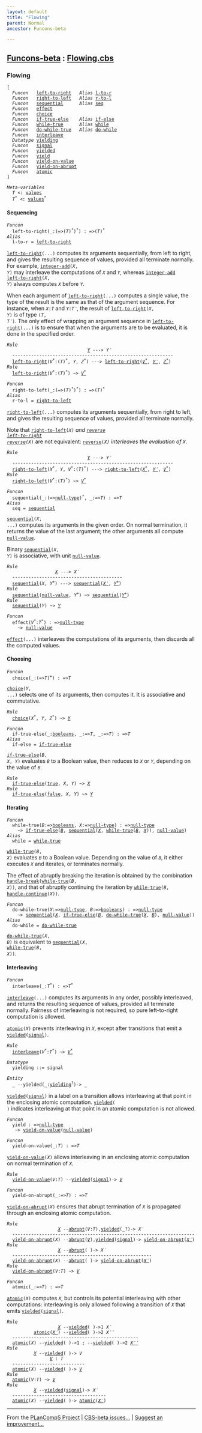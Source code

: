 ```yaml
---
layout: default
title: "Flowing"
parent: Normal
ancestor: Funcons-beta

---
```


[Funcons-beta] : [Flowing.cbs]
-----------------------------

### Flowing

<div class="highlighter-rouge"><pre class="highlight"><code>[
  <i class="keyword">Funcon</i>   <span class="name"><a href="#Name_left-to-right">left-to-right</a></span>   <i class="keyword">Alias</i> <span class="name"><a href="#Name_l-to-r">l-to-r</a></span>
  <i class="keyword">Funcon</i>   <span class="name"><a href="#Name_right-to-left">right-to-left</a></span>   <i class="keyword">Alias</i> <span class="name"><a href="#Name_r-to-l">r-to-l</a></span>
  <i class="keyword">Funcon</i>   <span class="name"><a href="#Name_sequential">sequential</a></span>      <i class="keyword">Alias</i> <span class="name"><a href="#Name_seq">seq</a></span>
  <i class="keyword">Funcon</i>   <span class="name"><a href="#Name_effect">effect</a></span>
  <i class="keyword">Funcon</i>   <span class="name"><a href="#Name_choice">choice</a></span>
  <i class="keyword">Funcon</i>   <span class="name"><a href="#Name_if-true-else">if-true-else</a></span>    <i class="keyword">Alias</i> <span class="name"><a href="#Name_if-else">if-else</a></span>
  <i class="keyword">Funcon</i>   <span class="name"><a href="#Name_while-true">while-true</a></span>      <i class="keyword">Alias</i> <span class="name"><a href="#Name_while">while</a></span>
  <i class="keyword">Funcon</i>   <span class="name"><a href="#Name_do-while-true">do-while-true</a></span>   <i class="keyword">Alias</i> <span class="name"><a href="#Name_do-while">do-while</a></span>
  <i class="keyword">Funcon</i>   <span class="name"><a href="#Name_interleave">interleave</a></span>
  <i class="keyword">Datatype</i> <span class="name"><a href="#Name_yielding">yielding</a></span>
  <i class="keyword">Funcon</i>   <span class="name"><a href="#Name_signal">signal</a></span>
  <i class="keyword">Funcon</i>   <span class="name"><a href="#Name_yielded">yielded</a></span>
  <i class="keyword">Funcon</i>   <span class="name"><a href="#Name_yield">yield</a></span>
  <i class="keyword">Funcon</i>   <span class="name"><a href="#Name_yield-on-value">yield-on-value</a></span>
  <i class="keyword">Funcon</i>   <span class="name"><a href="#Name_yield-on-abrupt">yield-on-abrupt</a></span>
  <i class="keyword">Funcon</i>   <span class="name"><a href="#Name_atomic">atomic</a></span>
]</code></pre></div>



<div class="highlighter-rouge"><pre class="highlight"><code><i class="keyword">Meta-variables</i>
  <span id="PartVariable_T"><i class="var">T</i></span> <: <span class="name"><a href="../../../Values/Value-Types/index.html#Name_values">values</a></span>
  <span id="PartVariable_T*"><i class="var">T<sup class="sup">*</sup></i></span> <: <span class="name"><a href="../../../Values/Value-Types/index.html#Name_values">values</a></span><sup class="sup">*</sup></code></pre></div>



#### Sequencing


<div class="highlighter-rouge"><pre class="highlight"><code><i class="keyword">Funcon</i>
  <span class="name"><span id="Name_left-to-right">left-to-right</span></span>(_:(=>(<span id="Variable139_T"><i class="var">T</i></span>)<sup class="sup">*</sup>)<sup class="sup">*</sup>) : =>(<span id="Variable168_T"><i class="var">T</i></span>)<sup class="sup">*</sup>
<i class="keyword">Alias</i>
  <span class="name"><span id="Name_l-to-r">l-to-r</span></span> = <span class="name"><a href="#Name_left-to-right">left-to-right</a></span></code></pre></div>


  <code><span class="name"><a href="#Name_left-to-right">left-to-right</a></span>(...)</code> computes its arguments sequentially, from left to right,
  and gives the resulting sequence of values, provided all terminate normally.
  For example, <code><span class="name"><a href="../../../Values/Primitive/Integers/index.html#Name_integer-add">integer-add</a></span>(<i class="var">X</i>, <i class="var">Y</i>)</code> may interleave the computations of <code><i class="var">X</i></code> and
  <code><i class="var">Y</i></code>, whereas <code><span class="name"><a href="../../../Values/Primitive/Integers/index.html#Name_integer-add">integer-add</a></span> <span class="name"><a href="#Name_left-to-right">left-to-right</a></span>(<i class="var">X</i>, <i class="var">Y</i>)</code> always computes <code><i class="var">X</i></code> before <code><i class="var">Y</i></code>.

  When each argument of <code><span class="name"><a href="#Name_left-to-right">left-to-right</a></span>(...)</code> computes a single value, the type
  of the result is the same as that of the argument sequence. For instance,
  when <code><i class="var">X</i>:<i class="var">T</i></code> and <code><i class="var">Y</i>:<i class="var">T&prime;</i></code>, the result of <code><span class="name"><a href="#Name_left-to-right">left-to-right</a></span>(<i class="var">X</i>, <i class="var">Y</i>)</code> is of type <code>(<i class="var">T</i>, <i class="var">T&prime;</i>)</code>.
  The only effect of wrapping an argument sequence in <code><span class="name"><a href="#Name_left-to-right">left-to-right</a></span>(...)</code> is to
  ensure that when the arguments are to be evaluated, it is done in the
  specified order.

<div class="highlighter-rouge"><pre class="highlight"><code><i class="keyword">Rule</i>
                              <a href="#Variable484_Y"><i class="var">Y</i></a> ---> <span id="Variable452_Y'"><i class="var">Y&prime;</i></span>
  ------------------------------------------------------------
  <span class="name"><a href="#Name_left-to-right">left-to-right</a></span>(<span id="Variable466_V*"><i class="var">V<sup class="sup">*</sup></i></span>:(<i class="var">T</i>)<sup class="sup">*</sup>, <span id="Variable484_Y"><i class="var">Y</i></span>, <span id="Variable490_Z*"><i class="var">Z<sup class="sup">*</sup></i></span>) ---> <span class="name"><a href="#Name_left-to-right">left-to-right</a></span>(<a href="#Variable466_V*"><i class="var">V<sup class="sup">*</sup></i></a>, <a href="#Variable452_Y'"><i class="var">Y&prime;</i></a>, <a href="#Variable490_Z*"><i class="var">Z<sup class="sup">*</sup></i></a>)
<i class="keyword">Rule</i>
  <span class="name"><a href="#Name_left-to-right">left-to-right</a></span>(<span id="Variable539_V*"><i class="var">V<sup class="sup">*</sup></i></span>:(<i class="var">T</i>)<sup class="sup">*</sup>) ~> <a href="#Variable539_V*"><i class="var">V<sup class="sup">*</sup></i></a></code></pre></div>

<div class="highlighter-rouge"><pre class="highlight"><code><i class="keyword">Funcon</i>
  <span class="name"><span id="Name_right-to-left">right-to-left</span></span>(_:(=>(<span id="Variable577_T"><i class="var">T</i></span>)<sup class="sup">*</sup>)<sup class="sup">*</sup>) : =>(<span id="Variable606_T"><i class="var">T</i></span>)<sup class="sup">*</sup>
<i class="keyword">Alias</i>
  <span class="name"><span id="Name_r-to-l">r-to-l</span></span> = <span class="name"><a href="#Name_right-to-left">right-to-left</a></span></code></pre></div>


  <code><span class="name"><a href="#Name_right-to-left">right-to-left</a></span>(...)</code> computes its arguments sequentially, from right to left,
  and gives the resulting sequence of values, provided all terminate normally.

  Note that <code><span class="name"><a href="#Name_right-to-left">right-to-left</a></span>(<i class="var">X<sup class="sup">*</sup></i>)</code> and <code><span class="name"><a href="../../../Values/Composite/Sequences/index.html#Name_reverse">reverse</a></span> <span class="name"><a href="#Name_left-to-right">left-to-right</a></span> <span class="name"><a href="../../../Values/Composite/Sequences/index.html#Name_reverse">reverse</a></span>(<i class="var">X<sup class="sup">*</sup></i>)</code> are
  not equivalent: <code><span class="name"><a href="../../../Values/Composite/Sequences/index.html#Name_reverse">reverse</a></span>(<i class="var">X<sup class="sup">*</sup></i>)</code> interleaves the evaluation of <code><i class="var">X<sup class="sup">*</sup></i></code>.

<div class="highlighter-rouge"><pre class="highlight"><code><i class="keyword">Rule</i>
                              <a href="#Variable758_Y"><i class="var">Y</i></a> ---> <span id="Variable739_Y'"><i class="var">Y&prime;</i></span>
  ------------------------------------------------------------
  <span class="name"><a href="#Name_right-to-left">right-to-left</a></span>(<span id="Variable753_X*"><i class="var">X<sup class="sup">*</sup></i></span>, <span id="Variable758_Y"><i class="var">Y</i></span>, <span id="Variable764_V*"><i class="var">V<sup class="sup">*</sup></i></span>:(<i class="var">T</i>)<sup class="sup">*</sup>) ---> <span class="name"><a href="#Name_right-to-left">right-to-left</a></span>(<a href="#Variable753_X*"><i class="var">X<sup class="sup">*</sup></i></a>, <a href="#Variable739_Y'"><i class="var">Y&prime;</i></a>, <a href="#Variable764_V*"><i class="var">V<sup class="sup">*</sup></i></a>)
<i class="keyword">Rule</i>
  <span class="name"><a href="#Name_right-to-left">right-to-left</a></span>(<span id="Variable826_V*"><i class="var">V<sup class="sup">*</sup></i></span>:(<i class="var">T</i>)<sup class="sup">*</sup>) ~> <a href="#Variable826_V*"><i class="var">V<sup class="sup">*</sup></i></a></code></pre></div>

<div class="highlighter-rouge"><pre class="highlight"><code><i class="keyword">Funcon</i>
  <span class="name"><span id="Name_sequential">sequential</span></span>(_:(=><span class="name"><a href="../../../Values/Primitive/Null/index.html#Name_null-type">null-type</a></span>)<sup class="sup">*</sup>, _:=><span id="Variable881_T"><i class="var">T</i></span>) : =><span id="Variable897_T"><i class="var">T</i></span>
<i class="keyword">Alias</i>
  <span class="name"><span id="Name_seq">seq</span></span> = <span class="name"><a href="#Name_sequential">sequential</a></span></code></pre></div>


  <code><span class="name"><a href="#Name_sequential">sequential</a></span>(<i class="var">X</i>, ...)</code> computes its arguments in the given order. On normal
  termination, it returns the value of the last argument; the other arguments
  all compute <code><span class="name"><a href="../../../Values/Primitive/Null/index.html#Name_null-value">null-value</a></span></code>.

  Binary <code><span class="name"><a href="#Name_sequential">sequential</a></span>(<i class="var">X</i>, <i class="var">Y</i>)</code> is associative, with unit <code><span class="name"><a href="../../../Values/Primitive/Null/index.html#Name_null-value">null-value</a></span></code>.

<div class="highlighter-rouge"><pre class="highlight"><code><i class="keyword">Rule</i>
                  <a href="#Variable1007_X"><i class="var">X</i></a> ---> <span id="Variable994_X'"><i class="var">X&prime;</i></span>
  -----------------------------------------
  <span class="name"><a href="#Name_sequential">sequential</a></span>(<span id="Variable1007_X"><i class="var">X</i></span>, <span id="Variable1013_Y+"><i class="var">Y<sup class="sup">+</sup></i></span>) ---> <span class="name"><a href="#Name_sequential">sequential</a></span>(<a href="#Variable994_X'"><i class="var">X&prime;</i></a>, <a href="#Variable1013_Y+"><i class="var">Y<sup class="sup">+</sup></i></a>)
<i class="keyword">Rule</i>
  <span class="name"><a href="#Name_sequential">sequential</a></span>(<span class="name"><a href="../../../Values/Primitive/Null/index.html#Name_null-value">null-value</a></span>, <span id="Variable1056_Y+"><i class="var">Y<sup class="sup">+</sup></i></span>) ~> <span class="name"><a href="#Name_sequential">sequential</a></span>(<a href="#Variable1056_Y+"><i class="var">Y<sup class="sup">+</sup></i></a>)
<i class="keyword">Rule</i>
  <span class="name"><a href="#Name_sequential">sequential</a></span>(<span id="Variable1085_Y"><i class="var">Y</i></span>) ~> <a href="#Variable1085_Y"><i class="var">Y</i></a></code></pre></div>



<div class="highlighter-rouge"><pre class="highlight"><code><i class="keyword">Funcon</i>
  <span class="name"><span id="Name_effect">effect</span></span>(<span id="Variable1106_V*"><i class="var">V<sup class="sup">*</sup></i></span>:<span id="Variable1111_T*"><i class="var">T<sup class="sup">*</sup></i></span>) : =><span class="name"><a href="../../../Values/Primitive/Null/index.html#Name_null-type">null-type</a></span>
    ~> <span class="name"><a href="../../../Values/Primitive/Null/index.html#Name_null-value">null-value</a></span></code></pre></div>


  <code><span class="name"><a href="#Name_effect">effect</a></span>(...)</code> interleaves the computations of its arguments, then discards
  all the computed values.



#### Choosing

<div class="highlighter-rouge"><pre class="highlight"><code><i class="keyword">Funcon</i>
  <span class="name"><span id="Name_choice">choice</span></span>(_:(=><span id="Variable1188_T"><i class="var">T</i></span>)<sup class="sup">+</sup>) : =><span id="Variable1210_T"><i class="var">T</i></span></code></pre></div>

  <code><span class="name"><a href="#Name_choice">choice</a></span>(<i class="var">Y</i>, ...)</code> selects one of its arguments, then computes it.
  It is associative and commutative.

<div class="highlighter-rouge"><pre class="highlight"><code><i class="keyword">Rule</i>
  <span class="name"><a href="#Name_choice">choice</a></span>(<span id="Variable1250_X*"><i class="var">X<sup class="sup">*</sup></i></span>, <span id="Variable1255_Y"><i class="var">Y</i></span>, <span id="Variable1261_Z*"><i class="var">Z<sup class="sup">*</sup></i></span>) ~> <a href="#Variable1255_Y"><i class="var">Y</i></a></code></pre></div>

<div class="highlighter-rouge"><pre class="highlight"><code><i class="keyword">Funcon</i>
  <span class="name"><span id="Name_if-true-else">if-true-else</span></span>(_:<span class="name"><a href="../../../Values/Primitive/Booleans/index.html#Name_booleans">booleans</a></span>, _:=><span id="Variable1295_T"><i class="var">T</i></span>, _:=><span id="Variable1308_T"><i class="var">T</i></span>) : =><span id="Variable1325_T"><i class="var">T</i></span>
<i class="keyword">Alias</i>
  <span class="name"><span id="Name_if-else">if-else</span></span> = <span class="name"><a href="#Name_if-true-else">if-true-else</a></span></code></pre></div>


  <code><span class="name"><a href="#Name_if-true-else">if-true-else</a></span>(<i class="var">B</i>, <i class="var">X</i>, <i class="var">Y</i>)</code> evaluates <code><i class="var">B</i></code> to a Boolean value, then reduces
  to <code><i class="var">X</i></code> or <code><i class="var">Y</i></code>, depending on the value of <code><i class="var">B</i></code>.

<div class="highlighter-rouge"><pre class="highlight"><code><i class="keyword">Rule</i>
  <span class="name"><a href="#Name_if-true-else">if-true-else</a></span>(<span class="name"><a href="../../../Values/Primitive/Booleans/index.html#Name_true">true</a></span>, <span id="Variable1429_X"><i class="var">X</i></span>, <span id="Variable1434_Y"><i class="var">Y</i></span>) ~> <a href="#Variable1429_X"><i class="var">X</i></a>
<i class="keyword">Rule</i>
  <span class="name"><a href="#Name_if-true-else">if-true-else</a></span>(<span class="name"><a href="../../../Values/Primitive/Booleans/index.html#Name_false">false</a></span>, <span id="Variable1458_X"><i class="var">X</i></span>, <span id="Variable1463_Y"><i class="var">Y</i></span>) ~> <a href="#Variable1463_Y"><i class="var">Y</i></a></code></pre></div>



#### Iterating


<div class="highlighter-rouge"><pre class="highlight"><code><i class="keyword">Funcon</i>
  <span class="name"><span id="Name_while-true">while-true</span></span>(<span id="Variable1501_B"><i class="var">B</i></span>:=><span class="name"><a href="../../../Values/Primitive/Booleans/index.html#Name_booleans">booleans</a></span>, <span id="Variable1512_X"><i class="var">X</i></span>:=><span class="name"><a href="../../../Values/Primitive/Null/index.html#Name_null-type">null-type</a></span>) : =><span class="name"><a href="../../../Values/Primitive/Null/index.html#Name_null-type">null-type</a></span>
    ~> <span class="name"><a href="#Name_if-true-else">if-true-else</a></span>(<a href="#Variable1501_B"><i class="var">B</i></a>, <span class="name"><a href="#Name_sequential">sequential</a></span>(<a href="#Variable1512_X"><i class="var">X</i></a>, <span class="name"><a href="#Name_while-true">while-true</a></span>(<a href="#Variable1501_B"><i class="var">B</i></a>, <a href="#Variable1512_X"><i class="var">X</i></a>)), <span class="name"><a href="../../../Values/Primitive/Null/index.html#Name_null-value">null-value</a></span>)
<i class="keyword">Alias</i>
  <span class="name"><span id="Name_while">while</span></span> = <span class="name"><a href="#Name_while-true">while-true</a></span></code></pre></div>


  <code><span class="name"><a href="#Name_while-true">while-true</a></span>(<i class="var">B</i>, <i class="var">X</i>)</code> evaluates <code><i class="var">B</i></code> to a Boolean value. Depending on the value
  of <code><i class="var">B</i></code>, it either executes <code><i class="var">X</i></code> and iterates, or terminates normally.

  The effect of abruptly breaking the iteration is obtained by the combination
  <code><span class="name"><a href="../../Abnormal/Breaking/index.html#Name_handle-break">handle-break</a></span>(<span class="name"><a href="#Name_while-true">while-true</a></span>(<i class="var">B</i>, <i class="var">X</i>))</code>, and that of abruptly continuing the iteration by
  <code><span class="name"><a href="#Name_while-true">while-true</a></span>(<i class="var">B</i>, <span class="name"><a href="../../Abnormal/Continuing/index.html#Name_handle-continue">handle-continue</a></span>(<i class="var">X</i>))</code>.

<div class="highlighter-rouge"><pre class="highlight"><code><i class="keyword">Funcon</i>
  <span class="name"><span id="Name_do-while-true">do-while-true</span></span>(<span id="Variable1724_X"><i class="var">X</i></span>:=><span class="name"><a href="../../../Values/Primitive/Null/index.html#Name_null-type">null-type</a></span>, <span id="Variable1735_B"><i class="var">B</i></span>:=><span class="name"><a href="../../../Values/Primitive/Booleans/index.html#Name_booleans">booleans</a></span>) : =><span class="name"><a href="../../../Values/Primitive/Null/index.html#Name_null-type">null-type</a></span>
    ~> <span class="name"><a href="#Name_sequential">sequential</a></span>(<a href="#Variable1724_X"><i class="var">X</i></a>, <span class="name"><a href="#Name_if-true-else">if-true-else</a></span>(<a href="#Variable1735_B"><i class="var">B</i></a>, <span class="name"><a href="#Name_do-while-true">do-while-true</a></span>(<a href="#Variable1724_X"><i class="var">X</i></a>, <a href="#Variable1735_B"><i class="var">B</i></a>), <span class="name"><a href="../../../Values/Primitive/Null/index.html#Name_null-value">null-value</a></span>))
<i class="keyword">Alias</i>
  <span class="name"><span id="Name_do-while">do-while</span></span> = <span class="name"><a href="#Name_do-while-true">do-while-true</a></span></code></pre></div>


  <code><span class="name"><a href="#Name_do-while-true">do-while-true</a></span>(<i class="var">X</i>, <i class="var">B</i>)</code> is equivalent to <code><span class="name"><a href="#Name_sequential">sequential</a></span>(<i class="var">X</i>, <span class="name"><a href="#Name_while-true">while-true</a></span>(<i class="var">B</i>, <i class="var">X</i>))</code>.



#### Interleaving

<div class="highlighter-rouge"><pre class="highlight"><code><i class="keyword">Funcon</i>
  <span class="name"><span id="Name_interleave">interleave</span></span>(_:<span id="Variable1899_T*"><i class="var">T<sup class="sup">*</sup></i></span>) : =><span id="Variable1914_T*"><i class="var">T<sup class="sup">*</sup></i></span></code></pre></div>

  <code><span class="name"><a href="#Name_interleave">interleave</a></span>(...)</code> computes its arguments in any order, possibly interleaved,
  and returns the resulting sequence of values, provided all terminate normally.
  Fairness of interleaving is not required, so pure left-to-right computation
  is allowed.

  <code><span class="name"><a href="#Name_atomic">atomic</a></span>(<i class="var">X</i>)</code> prevents interleaving in <code><i class="var">X</i></code>, except after transitions that emit
  a <code><span class="name"><a href="#Name_yielded">yielded</a></span>(<span class="name"><a href="#Name_signal">signal</a></span>)</code>.

<div class="highlighter-rouge"><pre class="highlight"><code><i class="keyword">Rule</i>
  <span class="name"><a href="#Name_interleave">interleave</a></span>(<span id="Variable1998_V*"><i class="var">V<sup class="sup">*</sup></i></span>:<i class="var">T<sup class="sup">*</sup></i>) ~> <a href="#Variable1998_V*"><i class="var">V<sup class="sup">*</sup></i></a></code></pre></div>



<div class="highlighter-rouge"><pre class="highlight"><code><i class="keyword">Datatype</i>
  <span class="name"><span id="Name_yielding">yielding</span></span> ::= <span id="Name_signal">signal</span></code></pre></div>
<div class="highlighter-rouge"><pre class="highlight"><code><i class="keyword">Entity</i>
  _ --<span class="ent-name"><span id="Name_yielded">yielded</span></span>(_:<span class="name"><a href="#Name_yielding">yielding</a></span><sup class="sup">?</sup>)-> _</code></pre></div>


  <code><span class="name"><a href="#Name_yielded">yielded</a></span>(<span class="name"><a href="#Name_signal">signal</a></span>)</code> in a label on a transition allows interleaving at that point
  in the enclosing atomic computation.
  <code><span class="name"><a href="#Name_yielded">yielded</a></span>( )</code> indicates interleaving at that point in an atomic computation
  is not allowed.



<div class="highlighter-rouge"><pre class="highlight"><code><i class="keyword">Funcon</i>
  <span class="name"><span id="Name_yield">yield</span></span> : =><span class="name"><a href="../../../Values/Primitive/Null/index.html#Name_null-type">null-type</a></span>
   ~> <span class="name"><a href="#Name_yield-on-value">yield-on-value</a></span>(<span class="name"><a href="../../../Values/Primitive/Null/index.html#Name_null-value">null-value</a></span>)</code></pre></div>



<div class="highlighter-rouge"><pre class="highlight"><code><i class="keyword">Funcon</i>
  <span class="name"><span id="Name_yield-on-value">yield-on-value</span></span>(_:<span id="Variable2110_T"><i class="var">T</i></span>) : =><span id="Variable2124_T"><i class="var">T</i></span></code></pre></div>

  <code><span class="name"><a href="#Name_yield-on-value">yield-on-value</a></span>(<i class="var">X</i>)</code> allows interleaving in an enclosing atomic computation
  on normal termination of <code><i class="var">X</i></code>.

<div class="highlighter-rouge"><pre class="highlight"><code><i class="keyword">Rule</i>
  <span class="name"><a href="#Name_yield-on-value">yield-on-value</a></span>(<span id="Variable2173_V"><i class="var">V</i></span>:<i class="var">T</i>) --<span class="ent-name"><a href="#Name_yielded">yielded</a></span>(<span class="name"><a href="#Name_signal">signal</a></span>)-> <a href="#Variable2173_V"><i class="var">V</i></a></code></pre></div>



<div class="highlighter-rouge"><pre class="highlight"><code><i class="keyword">Funcon</i>
  <span class="name"><span id="Name_yield-on-abrupt">yield-on-abrupt</span></span>(_:=><span id="Variable2220_T"><i class="var">T</i></span>) : =><span id="Variable2235_T"><i class="var">T</i></span></code></pre></div>

  <code><span class="name"><a href="#Name_yield-on-abrupt">yield-on-abrupt</a></span>(<i class="var">X</i>)</code> ensures that abrupt termination of <code><i class="var">X</i></code> is propagated
  through an enclosing atomic computation.

<div class="highlighter-rouge"><pre class="highlight"><code><i class="keyword">Rule</i>
                   <a href="#Variable2341_X"><i class="var">X</i></a> --<span class="ent-name"><a href="../../Abnormal/Abrupting/index.html#Name_abrupt">abrupt</a></span>(<span id="Variable2291_V"><i class="var">V</i></span>:<i class="var">T</i>),<span class="ent-name"><a href="#Name_yielded">yielded</a></span>(_?)-> <span id="Variable2328_X'"><i class="var">X&prime;</i></span>
  --------------------------------------------------------------------
  <span class="name"><a href="#Name_yield-on-abrupt">yield-on-abrupt</a></span>(<span id="Variable2341_X"><i class="var">X</i></span>) --<span class="ent-name"><a href="../../Abnormal/Abrupting/index.html#Name_abrupt">abrupt</a></span>(<a href="#Variable2291_V"><i class="var">V</i></a>),<span class="ent-name"><a href="#Name_yielded">yielded</a></span>(<span class="name"><a href="#Name_signal">signal</a></span>)-> <span class="name"><a href="#Name_yield-on-abrupt">yield-on-abrupt</a></span>(<a href="#Variable2328_X'"><i class="var">X&prime;</i></a>)
<i class="keyword">Rule</i>
                   <a href="#Variable2432_X"><i class="var">X</i></a> --<span class="ent-name"><a href="../../Abnormal/Abrupting/index.html#Name_abrupt">abrupt</a></span>( )-> <span id="Variable2419_X'"><i class="var">X&prime;</i></span>
  ----------------------------------------------------
  <span class="name"><a href="#Name_yield-on-abrupt">yield-on-abrupt</a></span>(<span id="Variable2432_X"><i class="var">X</i></span>) --<span class="ent-name"><a href="../../Abnormal/Abrupting/index.html#Name_abrupt">abrupt</a></span>( )-> <span class="name"><a href="#Name_yield-on-abrupt">yield-on-abrupt</a></span>(<a href="#Variable2419_X'"><i class="var">X&prime;</i></a>)
<i class="keyword">Rule</i>
  <span class="name"><a href="#Name_yield-on-abrupt">yield-on-abrupt</a></span>(<span id="Variable2474_V"><i class="var">V</i></span>:<i class="var">T</i>) ~> <a href="#Variable2474_V"><i class="var">V</i></a></code></pre></div>



<div class="highlighter-rouge"><pre class="highlight"><code><i class="keyword">Funcon</i>
  <span class="name"><span id="Name_atomic">atomic</span></span>(_:=><span id="Variable2504_T"><i class="var">T</i></span>) : =><span id="Variable2519_T"><i class="var">T</i></span></code></pre></div>

  <code><span class="name"><a href="#Name_atomic">atomic</a></span>(<i class="var">X</i>)</code> computes <code><i class="var">X</i></code>, but controls its potential interleaving with other
  computations: interleaving is only allowed following a transition of <code><i class="var">X</i></code> that
  emits <code><span class="name"><a href="#Name_yielded">yielded</a></span>(<span class="name"><a href="#Name_signal">signal</a></span>)</code>.

<div class="highlighter-rouge"><pre class="highlight"><code><i class="keyword">Rule</i>
                   <a href="#Variable2667_X"><i class="var">X</i></a> --<span class="ent-name"><a href="#Name_yielded">yielded</a></span>( )->1 <span id="Variable2617_X'"><i class="var">X&prime;</i></span>
          <span class="name"><a href="#Name_atomic">atomic</a></span>(<a href="#Variable2617_X'"><i class="var">X&prime;</i></a>) --<span class="ent-name"><a href="#Name_yielded">yielded</a></span>( )->2 <span id="Variable2653_X''"><i class="var">X&prime;&prime;</i></span>
  -----------------------------------------------
  <span class="name"><a href="#Name_atomic">atomic</a></span>(<span id="Variable2667_X"><i class="var">X</i></span>) --<span class="ent-name"><a href="#Name_yielded">yielded</a></span>( )->1 ; --<span class="ent-name"><a href="#Name_yielded">yielded</a></span>( )->2 <a href="#Variable2653_X''"><i class="var">X&prime;&prime;</i></a>
<i class="keyword">Rule</i>
          <a href="#Variable2762_X"><i class="var">X</i></a> --<span class="ent-name"><a href="#Name_yielded">yielded</a></span>( )-> <span id="Variable2735_V"><i class="var">V</i></span>
                <a href="#Variable2735_V"><i class="var">V</i></a> : <i class="var">T</i>
  ---------------------------
  <span class="name"><a href="#Name_atomic">atomic</a></span>(<span id="Variable2762_X"><i class="var">X</i></span>) --<span class="ent-name"><a href="#Name_yielded">yielded</a></span>( )-> <a href="#Variable2735_V"><i class="var">V</i></a>
<i class="keyword">Rule</i>
  <span class="name"><a href="#Name_atomic">atomic</a></span>(<span id="Variable2796_V"><i class="var">V</i></span>:<i class="var">T</i>) ~> <a href="#Variable2796_V"><i class="var">V</i></a>
<i class="keyword">Rule</i>
          <a href="#Variable2857_X"><i class="var">X</i></a> --<span class="ent-name"><a href="#Name_yielded">yielded</a></span>(<span class="name"><a href="#Name_signal">signal</a></span>)-> <span id="Variable2844_X'"><i class="var">X&prime;</i></span>
  -----------------------------------
  <span class="name"><a href="#Name_atomic">atomic</a></span>(<span id="Variable2857_X"><i class="var">X</i></span>) --<span class="ent-name"><a href="#Name_yielded">yielded</a></span>( )-> <span class="name"><a href="#Name_atomic">atomic</a></span>(<a href="#Variable2844_X'"><i class="var">X&prime;</i></a>)</code></pre></div>



____

From the [PLanCompS Project] | [CBS-beta issues...] | [Suggest an improvement...]

[Flowing.cbs]: Flowing.cbs 
  "CBS SOURCE FILE"
[Funcons-beta]: /CBS-beta/docs/Funcons-beta
  "FUNCONS-BETA"
[Unstable-Funcons-beta]: /CBS-beta/docs/Unstable-Funcons-beta
  "UNSTABLE-FUNCONS-BETA"
[Languages-beta]: /CBS-beta/docs/Languages-beta
  "LANGUAGES-BETA"
[Unstable-Languages-beta]: /CBS-beta/docs/Unstable-Languages-beta
  "UNSTABLE-LANGUAGES-BETA"
[CBS-beta]: /CBS-beta "CBS-BETA"
[PLanCompS Project]: https://plancomps.github.io
  "PROGRAMMING LANGUAGE COMPONENTS AND SPECIFICATIONS PROJECT HOME PAGE"
[CBS-beta issues...]: https://github.com/plancomps/CBS-beta/issues
  "CBS-BETA ISSUE REPORTS ON GITHUB"
[Suggest an improvement...]: mailto:plancomps@gmail.com?Subject=CBS-beta%20-%20comment&Body=Re%3A%20CBS-beta%20specification%20at%20Computations/Normal/Flowing/Flowing.cbs%0A%0AComment/Query/Issue/Suggestion%3A%0A%0A%0ASignature%3A%0A 
  "GENERATE AN EMAIL TEMPLATE"
